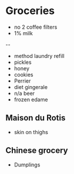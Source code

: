 # Groceries

- no 2 coffee filters
- 1% milk

--

- method laundry refill
- pickles
- honey
- cookies
- Perrier
- diet gingerale
- n/a beer
- frozen edame

## Maison du Rotis

- skin on thighs

## Chinese grocery

- Dumplings
